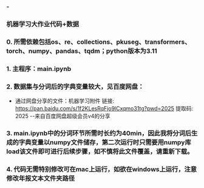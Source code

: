 ### -
### 机器学习大作业代码+数据
### 0. 所需依赖包括os、re、collections、pkuseg、transformers、torch、numpy、pandas、tqdm；python版本为3.11
### 1. 主程序：main.ipynb
### 2. 数据集与分词后的字典变量较大，见百度网盘：
- 通过网盘分享的文件：机器学习附件
链接: https://pan.baidu.com/s/1f2KLesRqFjo9lCxqmo31tg?pwd=2025 提取码: 2025 
--来自百度网盘超级会员v4的分享
### 3. main.ipynb中的分词环节所需时长约为40min，因此我将分词后生成的字典变量以numpy文件储存，第二次运行时只需要用numpy库load该文件即可进行后续步骤，如不慎将此文件覆盖，请重新下载。
### 4. 代码无需特别修改可在mac上运行，如欲在windows上运行，注意修改年报文本文件夹路径
